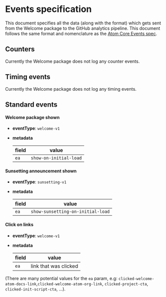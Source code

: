 # Events specification

This document specifies all the data (along with the format) which gets sent from the Welcome package to the GitHub analytics pipeline. This document follows the same format and nomenclature as the [Atom Core Events spec](https://github.com/atom-editor/metrics/blob/master/docs/events.md).

## Counters

Currently the Welcome package does not log any counter events.

## Timing events

Currently the Welcome package does not log any timing events.

## Standard events

#### Welcome package shown

- **eventType**: `welcome-v1`
- **metadata**

  | field | value                  |
  | ----- | ---------------------- |
  | `ea`  | `show-on-initial-load` |

#### Sunsetting announcement shown

- **eventType**: `sunsetting-v1`
- **metadata**

  | field | value                             |
  | ----- | --------------------------------- |
  | `ea`  | `show-sunsetting-on-initial-load` |

#### Click on links

- **eventType**: `welcome-v1`
- **metadata**

  | field | value                 |
  | ----- | --------------------- |
  | `ea`  | link that was clicked |

(There are many potential values for the `ea` param, e.g: `clicked-welcome-atom-docs-link`,`clicked-welcome-atom-org-link`, `clicked-project-cta`, `clicked-init-script-cta`, ...).

